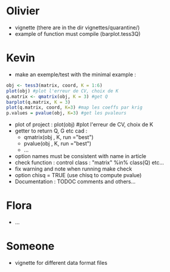 # Olivier
- vignette (there are in the dir vignettes/quarantine/)
- example of function must compile (barplot.tess3Q)

# Kevin
- make an exemple/test with the minimal example :
``` R
obj <- tess3(matrix, coord, K = 1:6)
plot(obj) #plot l'erreur de CV, choix de K
q.matrix <- qmatrix(obj, K = 3) #get Q
barplot(q.matrix, K = 3)
plot(q.matrix, coord, K=3) #map les coeffs par krig
p.values = pvalue(obj, K=3) #get les pvaleurs
```
- plot of project : plot(obj) #plot l'erreur de CV, choix de K
- getter to return Q, G etc cad :
  - qmatrix(obj , K, run ="best")
  - pvalue(obj , K, run ="best")
  - ...
- option names must be consistent with name in article
- check function : control class : "matrix" %in% class(Q) etc...
- fix warning and note when running make check
- option chisq = TRUE (use chisq to compute pvalue)
- Documentation : TODOC comments and others...

# Flora
- ...

# Someone
- vignette for different data format files
